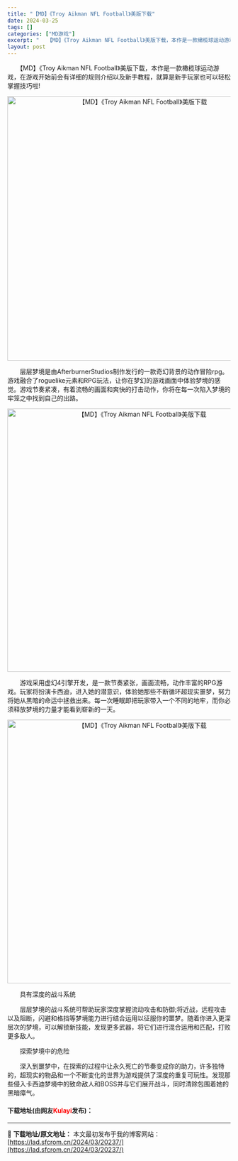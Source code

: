 ```yaml
---
title: "【MD】《Troy Aikman NFL Football》美版下载"
date: 2024-03-25
tags: []
categories: ["MD游戏"]
excerpt: "　　【MD】《Troy Aikman NFL Football》美版下载，本作是一款橄榄球运动游戏，在游戏开始前会有详细的规则介绍以及新手教程，就算是新手玩家也可以轻松掌握技巧啦! 　　层层梦境是由AfterburnerStudios制作发行的一款奇幻背景的动作冒险rpg。游戏融合了roguelik&hellip;"
layout: post
---
```


 <p>　　【MD】《Troy Aikman NFL Football》美版下载，本作是一款橄榄球运动游戏，在游戏开始前会有详细的规则介绍以及新手教程，就算是新手玩家也可以轻松掌握技巧啦!</p> <p align="center"><img align="" border="0" src="https://lad.sfcrom.cn/wp-content/uploads/2024/03/20240325_6601159d29aab.png" width="596" alt="【MD】《Troy Aikman NFL Football》美版下载" /></p> <p>　　层层梦境是由AfterburnerStudios制作发行的一款奇幻背景的动作冒险rpg。游戏融合了roguelike元素和RPG玩法，让你在梦幻的游戏画面中体验梦境的感觉。游戏节奏紧凑，有着流畅的画面和爽快的打击动作，你将在每一次陷入梦境的牢笼之中找到自己的出路。</p> <p align="center"><img align="" border="0" src="https://lad.sfcrom.cn/wp-content/uploads/2024/03/20240325_6601159e4b6a8.png" width="593" alt="【MD】《Troy Aikman NFL Football》美版下载" /></p> <p>　　游戏采用虚幻4引擎开发，是一款节奏紧张，画面流畅，动作丰富的RPG游戏。玩家将扮演卡西迪，进入她的潜意识，体验她那些不断循环超现实噩梦，努力将她从黑暗的命运中拯救出来。每一次睡眠即把玩家带入一个不同的地牢，而你必须释放梦境的力量才能看到崭新的一天。</p> <p align="center"><img align="" border="0" src="https://lad.sfcrom.cn/wp-content/uploads/2024/03/20240325_6601159f5a6ee.png" width="594" alt="【MD】《Troy Aikman NFL Football》美版下载" /></p> <p>　　具有深度的战斗系统</p> <p>　　层层梦境的战斗系统可帮助玩家深度掌握流动攻击和防御;将近战，远程攻击以及阻断，闪避和格挡等梦境能力进行结合运用以征服你的噩梦。随着你进入更深层次的梦境，可以解锁新技能，发现更多武器，将它们进行混合运用和匹配，打败更多敌人。</p> <p>　　探索梦境中的危险</p> <p>　　深入到噩梦中，在探索的过程中让永久死亡的节奏变成你的助力，许多独特的，超现实的物品和一个不断变化的世界为游戏提供了深度的重复可玩性。发现那些侵入卡西迪梦境中的致命敌人和BOSS并与它们展开战斗，同时清除包围着她的黑暗瘴气。</p> <p><h4>下载地址(由网友<font color="red">Kulayi</font>发布)：</h4></p> 

---
📖 **下载地址/原文地址：** 本文最初发布于我的博客网站：[https://lad.sfcrom.cn/2024/03/20237/](https://lad.sfcrom.cn/2024/03/20237/)

